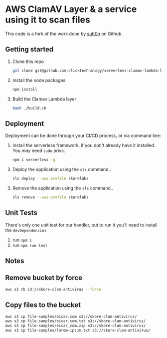 # AWS ClamAV Layer & a service using it to scan files

This code is a fork of the work done by [sutt0n](https://github.com/sutt0n/serverless-clamav-lambda-layer) on Github.

## Getting started

1. Clone this repo

    ```bash
    git clone git@github.com:clicktechnology/serverless-clamav-lambda-layer.git
    ```

2. Install the node packages

    ```bash
    npm install
    ```

3. Build the Clamav Lambda layer

    ```bash
    bash ./build.sh
    ```

## Deployment

Deployment can be done through your CI/CD process, or via command line:

1. Install the serverless framework, if you don't already have it installed.  You _may_ need `sudo` privs.

    ```bash
    npm i serverless -g
    ```

2. Deploy the application using the `sls` command..

    ```bash
    sls deploy --aws-profile skorelabs
    ```

3. Remove the application using the `sls` command..

    ```bash
    sls remove --aws-profile skorelabs
    ```

## Unit Tests

There's only one unit test for our handler, but to run it you'll need to install the `devDependencies`

1. run `npm i`
2. run `npm run test`

## Notes

## Remove bucket by force

```bash
aws s3 rb s3://skore-clam-antivirus --force
```

## Copy files to the bucket

```bash
aws s3 cp file-samples/eicar.com s3://skore-clam-antivirus/
aws s3 cp file-samples/eicar.com.txt s3://skore-clam-antivirus/
aws s3 cp file-samples/eicar_com.zip s3://skore-clam-antivirus/
aws s3 cp file-samples/lorem-ipsum.txt s3://skore-clam-antivirus/
```
